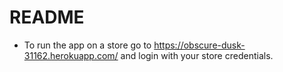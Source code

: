 # README



* To run the app on a store go to https://obscure-dusk-31162.herokuapp.com/ and
login with your store credentials.
